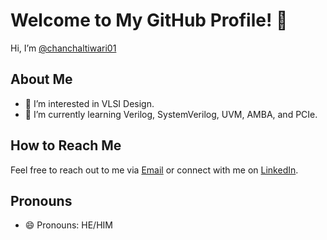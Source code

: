 # Welcome to My GitHub Profile! 👋

Hi, I’m [@chanchaltiwari01](https://github.com/chanchaltiwari01)

## About Me

- 👀 I’m interested in VLSI Design.
- 🌱 I’m currently learning Verilog, SystemVerilog, UVM, AMBA, and PCIe.

## How to Reach Me

Feel free to reach out to me via [Email](mailto:chanchaltiwari056@gmail.com) or connect with me on [LinkedIn](#).

## Pronouns

- 😄 Pronouns: HE/HIM
